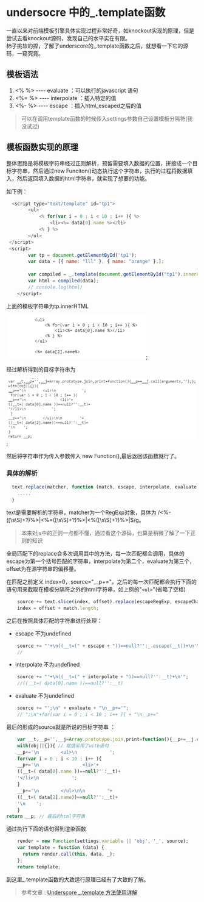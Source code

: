 # undersocre 中的_.template函数

一直以来对前端模板引擎具体实现过程非常好奇，如knockout实现的原理，但是尝试去看knockout源码，发现自己的水平实在有限。  
柿子挑软的捏，了解了underscore的_.template函数之后，就想看一下它的源码，一窥究竟。

## 模板语法

1. <% %> ----  evaluate ：可以执行的javascript 语句
1. <%= %> ---- interpolate ：插入特定的值
1. <%- %> ---- escape ：插入html_escaped之后的值

>可以在调用template函数的时候传入settings参数自己设置模板分隔符(我没试过)


## 模板函数实现的原理

整体思路是将模板字符串经过正则解析，预留需要填入数据的位置，拼接成一个目标字符串，然后通过new Funciton()动态执行这个字符串，执行的过程将数据填入，然后返回填入数据的html字符串，就实现了想要的功能。


如下例：

``` js
  <script type="text/template" id="tp1">
        <ul>
            <% for(var i = 0 ; i < 10 ; i++ ){ %>
                <li><%= data[0].name %></li>
            <% } %>
        </ul>
 </script>
 <script>
        var tp = document.getElementById('tp1');
        var data = [{ name: "lll" }, { name: "orange" },];

        var compiled = _.template(document.getElementById("tp1").innerHTML);
        var html = compiled(data);
        // console.log(html)
    </script>

```

上面的模板字符串为tp.innerHTML

![tp.innerHTML](https://raw.githubusercontent.com/szw782699/blog/master/assets/201703/underscore_t_1.png);

经过解析得到的目标字符串为

![目标字符串](https://raw.githubusercontent.com/szw782699/blog/master/assets/201703/underscore_t_2.png);

然后将字符串作为传入参数传入 new Function(),最后返回该函数就行了。

### 具体的解析

```js
  text.replace(matcher, function (match, escape, interpolate, evaluate, offset) {
    .....
  } 
```

text是需要解析的字符串，matcher为一个RegExp对象，具体为 /<%-([\s\S]+?)%>|<%=([\s\S]+?)%>|<%([\s\S]+?)%>|$/g。  

> 本来对js中的正则一点都不懂，通过看这个源码，也算是稍微了解了一下正则的知识

全局匹配下的replace会多次调用其中的方法，每一次匹配都会调用，具体的escape为第一个括号匹配的字符串，interpolate为第二个，evaluate为第三个，offset为在源字符串的偏移量。

在匹配之前定义 index=0，source="__p+="，之后的每一次匹配都会执行下面的语句用来截取在模板分隔符之外的html字符串，如上例的"`<ul>`"(省略了空格)

```js
    source += text.slice(index, offset).replace(escapeRegExp, escapeChar); // 转义特殊的符号，让new Function()顺利执行。
    index = offset + match.length; 
```

之后在按照具体匹配的字符串进行处理：

- escape 不为undefined
```js
    source += "'+\n((__t=(" + escape + "))==null?'':_.escape(__t))+\n'";
    // 
```
- interpolate 不为undefined

```js
    source += "'+\n((__t=(" + interpolate + "))==null?'':__t)+\n'";
    //((__t=( data[0].name ))==null?'':__t)
```
- evaluate 不为undefined

```js
    source += "';\n" + evaluate + "\n__p+='";
    // ";\n"+for(var i = 0 ; i < 10 ; i++ ){ + "\n__p+="
```

最后的形成的source就是所说的目标字符串 ： 

```js
    var __t,__p='',__j=Array.prototype.join,print=function(){__p+=__j.call(arguments,'');};
    with(obj||{}){ // 赋值采用了with语句
    __p+='\n        <ul>\n            ';
    for(var i = 0 ; i < 10 ; i++ ){ 
    __p+='\n                <li>'+
    ((__t=( data[0].name ))==null?'':__t)+
    '</li>\n            ';
    } 
    __p+='\n        </ul>\n\n        '+
    ((__t=( data[2].name))==null?'':__t)+
    '\n    ';
    }
return __p; // 最后的html字符串
```

通过执行下面的语句得到渲染函数

```js
    render = new Function(settings.variable || 'obj', '_', source);
    var template = function (data) {
      return render.call(this, data, _);
    };
    return template;
```

到这里_.template函数的大致运行原理已经有了大致的了解。

> 参考文章 : 
[Underscore _.template 方法使用详解](https://github.com/hanzichi/underscore-analysis/issues/26?utm_source=tuicool&utm_medium=referral)







 




